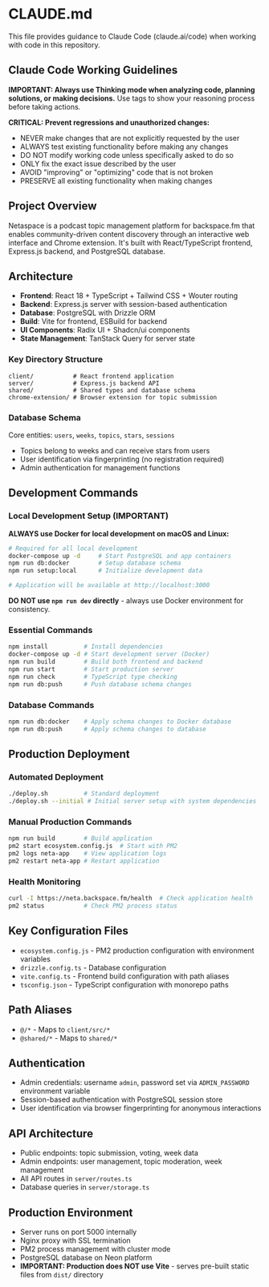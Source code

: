 # CLAUDE.md

This file provides guidance to Claude Code (claude.ai/code) when working with code in this repository.

## Claude Code Working Guidelines

**IMPORTANT: Always use Thinking mode when analyzing code, planning solutions, or making decisions.** Use <thinking> tags to show your reasoning process before taking actions.

**CRITICAL: Prevent regressions and unauthorized changes:**
- NEVER make changes that are not explicitly requested by the user
- ALWAYS test existing functionality before making any changes
- DO NOT modify working code unless specifically asked to do so
- ONLY fix the exact issue described by the user
- AVOID "improving" or "optimizing" code that is not broken
- PRESERVE all existing functionality when making changes

## Project Overview

Netaspace is a podcast topic management platform for backspace.fm that enables community-driven content discovery through an interactive web interface and Chrome extension. It's built with React/TypeScript frontend, Express.js backend, and PostgreSQL database.

## Architecture

- **Frontend**: React 18 + TypeScript + Tailwind CSS + Wouter routing
- **Backend**: Express.js server with session-based authentication  
- **Database**: PostgreSQL with Drizzle ORM
- **Build**: Vite for frontend, ESBuild for backend
- **UI Components**: Radix UI + Shadcn/ui components
- **State Management**: TanStack Query for server state

### Key Directory Structure
```
client/           # React frontend application
server/           # Express.js backend API
shared/           # Shared types and database schema
chrome-extension/ # Browser extension for topic submission
```

### Database Schema
Core entities: `users`, `weeks`, `topics`, `stars`, `sessions`
- Topics belong to weeks and can receive stars from users
- User identification via fingerprinting (no registration required)
- Admin authentication for management functions

## Development Commands

### Local Development Setup (IMPORTANT)
**ALWAYS use Docker for local development on macOS and Linux:**

```bash
# Required for all local development
docker-compose up -d     # Start PostgreSQL and app containers
npm run db:docker        # Setup database schema
npm run setup:local      # Initialize development data

# Application will be available at http://localhost:3000
```

**DO NOT use `npm run dev` directly** - always use Docker environment for consistency.

### Essential Commands
```bash
npm install          # Install dependencies
docker-compose up -d # Start development server (Docker)
npm run build        # Build both frontend and backend
npm run start        # Start production server
npm run check        # TypeScript type checking
npm run db:push      # Push database schema changes
```

### Database Commands
```bash
npm run db:docker    # Apply schema changes to Docker database
npm run db:push      # Apply schema changes to database
```

## Production Deployment

### Automated Deployment
```bash
./deploy.sh          # Standard deployment
./deploy.sh --initial # Initial server setup with system dependencies
```

### Manual Production Commands
```bash
npm run build        # Build application
pm2 start ecosystem.config.js  # Start with PM2
pm2 logs neta-app    # View application logs
pm2 restart neta-app # Restart application
```

### Health Monitoring
```bash
curl -I https://neta.backspace.fm/health  # Check application health
pm2 status           # Check PM2 process status
```

## Key Configuration Files

- `ecosystem.config.js` - PM2 production configuration with environment variables
- `drizzle.config.ts` - Database configuration
- `vite.config.ts` - Frontend build configuration with path aliases
- `tsconfig.json` - TypeScript configuration with monorepo paths

## Path Aliases
- `@/*` - Maps to `client/src/*`
- `@shared/*` - Maps to `shared/*`

## Authentication
- Admin credentials: username `admin`, password set via `ADMIN_PASSWORD` environment variable
- Session-based authentication with PostgreSQL session store
- User identification via browser fingerprinting for anonymous interactions

## API Architecture
- Public endpoints: topic submission, voting, week data
- Admin endpoints: user management, topic moderation, week management
- All API routes in `server/routes.ts`
- Database queries in `server/storage.ts`

## Production Environment
- Server runs on port 5000 internally
- Nginx proxy with SSL termination
- PM2 process management with cluster mode
- PostgreSQL database on Neon platform
- **IMPORTANT: Production does NOT use Vite** - serves pre-built static files from `dist/` directory